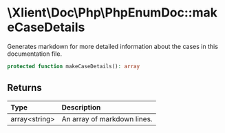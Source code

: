 # \\Xlient\\Doc\\Php\\PhpEnumDoc::makeCaseDetails

Generates markdown for more detailed information about the cases in this documentation file.

```php
protected function makeCaseDetails(): array
```

## Returns

| Type | Description |
| :--- | :--- |
| array\<string\> | An array of markdown lines. |